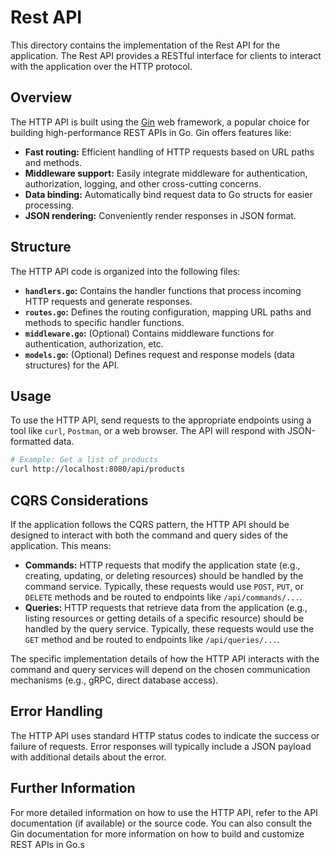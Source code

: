 # Rest API

This directory contains the implementation of the Rest API for the application. The Rest API provides a RESTful interface for clients to interact with the application over the HTTP protocol.

## Overview

The HTTP API is built using the [Gin](https://github.com/gin-gonic/gin) web framework, a popular choice for building high-performance REST APIs in Go. Gin offers features like:

* **Fast routing:** Efficient handling of HTTP requests based on URL paths and methods.
* **Middleware support:** Easily integrate middleware for authentication, authorization, logging, and other cross-cutting concerns.
* **Data binding:** Automatically bind request data to Go structs for easier processing.
* **JSON rendering:** Conveniently render responses in JSON format.

## Structure

The HTTP API code is organized into the following files:

* **`handlers.go`:** Contains the handler functions that process incoming HTTP requests and generate responses.
* **`routes.go`:** Defines the routing configuration, mapping URL paths and methods to specific handler functions.
* **`middleware.go`:** (Optional) Contains middleware functions for authentication, authorization, etc.
* **`models.go`:** (Optional) Defines request and response models (data structures) for the API.

## Usage

To use the HTTP API, send requests to the appropriate endpoints using a tool like `curl`, `Postman`, or a web browser. The API will respond with JSON-formatted data.

```bash
# Example: Get a list of products
curl http://localhost:8080/api/products
```

## CQRS Considerations

If the application follows the CQRS pattern, the HTTP API should be designed to interact with both the command and query sides of the application. This means:

* **Commands:** HTTP requests that modify the application state (e.g., creating, updating, or deleting resources) should be handled by the command service. Typically, these requests would use `POST`, `PUT`, or `DELETE` methods and be routed to endpoints like `/api/commands/...`.
* **Queries:** HTTP requests that retrieve data from the application (e.g., listing resources or getting details of a specific resource) should be handled by the query service. Typically, these requests would use the `GET` method and be routed to endpoints like `/api/queries/...`.

The specific implementation details of how the HTTP API interacts with the command and query services will depend on the chosen communication mechanisms (e.g., gRPC, direct database access).

## Error Handling

The HTTP API uses standard HTTP status codes to indicate the success or failure of requests. Error responses will typically include a JSON payload with additional details about the error.

## Further Information

For more detailed information on how to use the HTTP API, refer to the API documentation (if available) or the source code. You can also consult the Gin documentation for more information on how to build and customize REST APIs in Go.s
